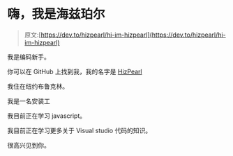 # 嗨，我是海兹珀尔

> 原文:[https://dev.to/hizpearl/hi-im-hizpearl](https://dev.to/hizpearl/hi-im-hizpearl)

我是编码新手。

你可以在 GitHub 上找到我，我的名字是 [HizPearl](https://github.com/HizPearl)

我住在纽约布鲁克林。

我是一名安装工

我目前正在学习 javascript。

我目前正在学习更多关于 Visual studio 代码的知识。

很高兴见到你。